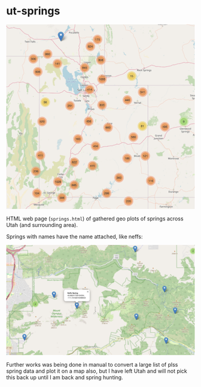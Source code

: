 # ut-springs
![all](images/all.png)

HTML web page (`springs.html`) of gathered geo plots of springs across Utah (and surrounding area).

Springs with names have the name attached, like neffs:

![neffs](images/neffs.png)

Further works was being done in manual to convert a large list of plss spring data and plot it on a map also, but I have left Utah and will not pick this back up until I am back and spring hunting.
